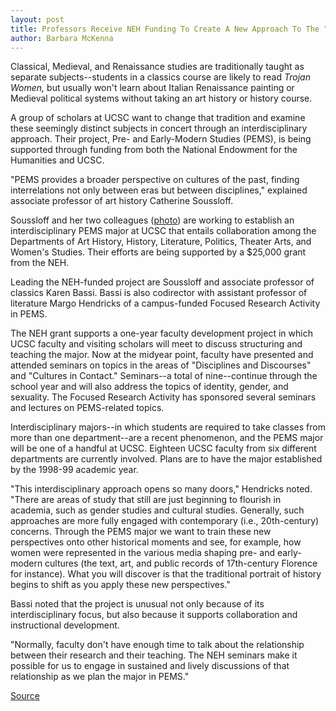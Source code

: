 ```yaml
---
layout: post
title: Professors Receive NEH Funding To Create A New Approach To The "Classics"
author: Barbara McKenna
---
```


Classical, Medieval, and Renaissance studies are traditionally taught as separate subjects--students in a classics course are likely to read _Trojan Women,_ but usually won't learn about Italian Renaissance painting or Medieval political systems without taking an art history or history course.

A group of scholars at UCSC want to change that tradition and examine these seemingly distinct subjects in concert through an interdisciplinary approach. Their project, Pre- and Early-Modern Studies (PEMS), is being supported through funding from both the National Endowment for the Humanities and UCSC.

"PEMS provides a broader perspective on cultures of the past, finding interrelations not only between eras but between disciplines," explained associate professor of art history Catherine Soussloff.

Soussloff and her two colleagues ([photo][3]) are working to establish an interdisciplinary PEMS major at UCSC that entails collaboration among the Departments of Art History, History, Literature, Politics, Theater Arts, and Women's Studies. Their efforts are being supported by a $25,000 grant from the NEH.

Leading the NEH-funded project are Soussloff and associate professor of classics Karen Bassi. Bassi is also codirector with assistant professor of literature Margo Hendricks of a campus-funded Focused Research Activity in PEMS.

The NEH grant supports a one-year faculty development project in which UCSC faculty and visiting scholars will meet to discuss structuring and teaching the major. Now at the midyear point, faculty have presented and attended seminars on topics in the areas of "Disciplines and Discourses" and "Cultures in Contact." Seminars--a total of nine--continue through the school year and will also address the topics of identity, gender, and sexuality. The Focused Research Activity has sponsored several seminars and lectures on PEMS-related topics.

Interdisciplinary majors--in which students are required to take classes from more than one department--are a recent phenomenon, and the PEMS major will be one of a handful at UCSC. Eighteen UCSC faculty from six different departments are currently involved. Plans are to have the major established by the 1998-99 academic year.

"This interdisciplinary approach opens so many doors," Hendricks noted. "There are areas of study that still are just beginning to flourish in academia, such as gender studies and cultural studies. Generally, such approaches are more fully engaged with contemporary (i.e., 20th-century) concerns. Through the PEMS major we want to train these new perspectives onto other historical moments and see, for example, how women were represented in the various media shaping pre- and early-modern cultures (the text, art, and public records of 17th-century Florence for instance). What you will discover is that the traditional portrait of history begins to shift as you apply these new perspectives."

Bassi noted that the project is unusual not only because of its interdisciplinary focus, but also because it supports collaboration and instructional development.

"Normally, faculty don't have enough time to talk about the relationship between their research and their teaching. The NEH seminars make it possible for us to engage in sustained and lively discussions of that relationship as we plan the major in PEMS."

[3]: http://www1.ucsc.edu/oncampus/art/pems.gif

[Source](http://www1.ucsc.edu/oncampus/currents/97-03-17/pems.htm "Permalink to Pre- and Early-Modern Studies grant:03-17-97")
